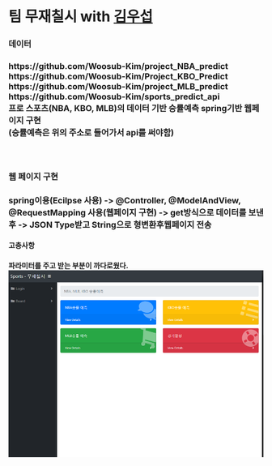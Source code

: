 # 팀 무재칠시 with <a href="https://github.com/Woosub-Kim">김우섭<a/>

<h3>데이터<h3/>
https://github.com/Woosub-Kim/project_NBA_predict
<br/>
https://github.com/Woosub-Kim/Project_KBO_Predict
<br/>
https://github.com/Woosub-Kim/project_MLB_predict
<br/>
https://github.com/Woosub-Kim/sports_predict_api
<br/>
프로 스포츠(NBA, KBO, MLB)의 데이터 기반 승률예측 spring기반 웹페이지 구현
<br/>
(승률예측은 위의 주소로 들어가서 api를 써야함) 
<br/><br/><br/>

<h3>웹 페이지 구현<h3/>
spring이용(Ecilpse 사용) -> @Controller, @ModelAndView, @RequestMapping 사용(웹페이지 구현) -> get방식으로 데이터를 보낸 후 ->
JSON Type받고 String으로 형변환후웹페이지 전송
<h4>고충사항<h4/>
파라미터를 주고 받는 부분이 까다로웠다.
<br/>
<img width="" height="" src='https://github.com/namwon94/Project_Baseball/blob/master/webpage.png'></img>
